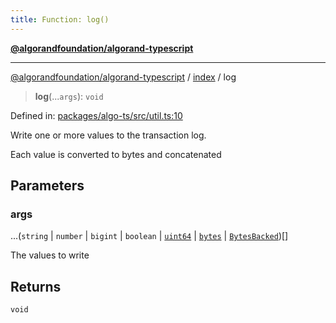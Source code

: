 ```yaml
---
title: Function: log()
---
```


[**@algorandfoundation/algorand-typescript**](../../README)

***

[@algorandfoundation/algorand-typescript](../../README) / [index](../README) / log



> **log**(...`args`): `void`

Defined in: [packages/algo-ts/src/util.ts:10](https://github.com/algorandfoundation/puya-ts/blob/main/packages/algo-ts/src/util.ts#L10)

Write one or more values to the transaction log.

Each value is converted to bytes and concatenated

## Parameters

### args

...(`string` \| `number` \| `bigint` \| `boolean` \| [`uint64`](../type-aliases/uint64) \| [`bytes`](../type-aliases/bytes) \| [`BytesBacked`](../interfaces/BytesBacked))[]

The values to write

## Returns

`void`